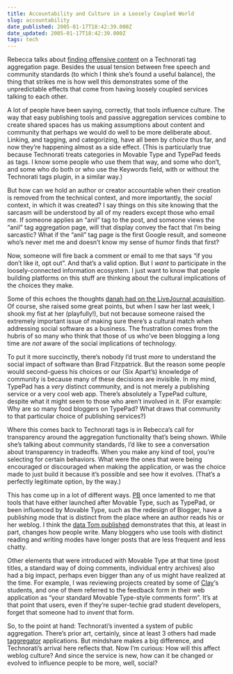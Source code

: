 ```yaml
---
title: Accountability and Culture in a Loosely Coupled World
slug: accountability
date_published: 2005-01-17T18:42:39.000Z
date_updated: 2005-01-17T18:42:39.000Z
tags: tech
---
```


Rebecca talks about [finding offensive content](http://www.rebeccablood.net/archive/2005/01.html#11technorati) on a Technorati tag aggregation page. Besides the usual tension between free speech and community standards (to which I think she’s found a useful balance), the thing that strikes me is how well this demonstrates some of the unpredictable effects that come from having loosely coupled services talking to each other.

A lot of people have been saying, correctly, that tools influence culture. The way that easy publishing tools and passive aggregation services combine to create shared spaces has us making assumptions about content and community that perhaps we would do well to be more deliberate about. Linking, and tagging, and categorizing, have all been by *choice* thus far, and now they’re happening almost as a side effect. (This is particularly true because Technorati treats categories in Movable Type and TypePad feeds as tags. I know some people who use them that way, and some who don’t, and some who do both or who use the Keywords field, with or without the Technorati tags plugin, in a similar way.)

But how can we hold an author or creator accountable when their creation is removed from the technical context, and more importantly, the *social* context, in which it was created? I say things on this site knowing that the sarcasm will be understood by all of my readers except those who email me. If someone applies an “anil” tag to the post, and someone views the “anil” tag aggregation page, will that display convey the fact that I’m being sarcastic? What if the “anil” tag page is the first Google result, and someone who’s never met me and doesn’t know my sense of humor finds that first?

Now, someone will fire back a comment or email to me that says “if you don’t like it, opt out”. And that’s a valid option. But I *want* to participate in the loosely-connected information ecosystem. I just want to know that people building platforms on this stuff are thinking about the cultural implications of the choices they make.

Some of this echoes the thoughts [danah had on the LiveJournal acquisition](http://www.zephoria.org/thoughts/archives/2005/01/04/the_cultural_divide_between_livejournal_and_six_apart.html). Of course, she raised some great points, but when I saw her last week, I shook my fist at her (playfully!), but not because someone raised the extremely important issue of making sure there’s a cultural match when addressing social software as a business. The frustration comes from the hubris of so many who think that those of us who’ve been blogging a long time are *not* aware of the social implications of technology.

To put it more succinctly, there’s nobody I’d trust *more* to understand the social impact of software than Brad Fitzpatrick. But the reason some people would second-guess his choices or our (Six Apart’s) knowledge of community is because many of these decisions are invisible. In my mind, TypePad has a *very* distinct community, and is not merely a publishing service or a very cool web app. There’s absolutely a TypePad culture, despite what it might seem to those who aren’t involved in it. (For example: Why are so many food bloggers on TypePad? What draws that community to that particular choice of publishing services?)

Where this comes back to Technorati tags is in Rebecca’s call for transparency around the aggregation functionality that’s being shown. While she’s talking about community standards, I’d like to see a conversation about transparency in tradeoffs. When you make any kind of tool, you’re selecting for certain behaviors. What were the ones that were being encouraged or discouraged when making the application, or was the choice made to just build it because it’s possible and see how it evolves. (That’s a perfectly legitimate option, by the way.)

This has come up in a lot of different ways. [PB](http://www.onfocus.com) once lamented to me that tools that have either launched after Movable Type, such as TypePad, or been influenced by Movable Type, such as the redesign of Blogger, have a publishing mode that is distinct from the place where an author reads his or her weblog. I think the [data Tom published](http://www.plasticbag.org/archives/2004/11/five_years_of_plasticbagorg_the_visualisations.shtml) demonstrates that this, at least in part, changes how people write. Many bloggers who use tools with distinct reading and writing modes have longer posts that are less frequent and less chatty.

Other elements that were introduced with Movable Type at that time (post titles, a standard way of doing comments, individual entry archives) also had a big impact, perhaps even bigger than any of us might have realized at the time. For example, I was reviewing projects created by some of [Clay](http://www.shirky.com/)‘s students, and one of them referred to the feedback form in their web application as “your standard Movable Type-style comments form”. It’s at that point that users, even if they’re super-techie grad student developers, forget that someone had to *invent* that form.

So, to the point at hand: Technorati’s invented a system of public aggregation. There’s prior art, certainly, since at least 3 others had made [taggregator](http://oddiophile.com/taggregator/index.php?tag=anil) applications. But mindshare makes a big difference, and Technorati’s arrival here reflects that. Now I’m curious: How will this affect weblog culture? And since the service is new, how can it be changed or evolved to influence people to be more, well, social?
